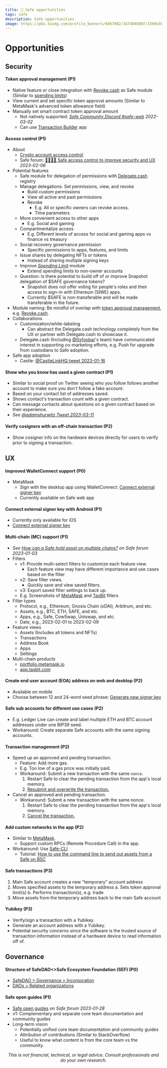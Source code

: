 ```yaml
---
title: 🔰 Safe opportunities
tags: safe
description: Safe opportunities
image: https://pbs.twimg.com/profile_banners/8467082/1674046807/1500x500
---
```


Opportunities
===

## Security

#### Token approval management (P1)

- Native feature or close integration with [Revoke.cash](https://revoke.cash) as Safe module (Similar to [spending limits](https://hackmd.io/@safe/og/https%3A%2F%2Fhackmd.io%2F%40safe%2Fperform-transactions#Spending-approvals-and-limits))
- View current and set specific token approval amounts (Similar to MetaMask's advanced token allowance field)
- Manually set smart contract token approval amount
    - Not natively supported: *[Safe Community Discord #safe-web](https://discord.com/channels/907968493134155807/908129365345312768/948697325411401778) 2022-03-02*
    - Can use [Transaction Builder](https://help.safe.global/en/articles/4680071-transaction-builder) app

#### Access control (P1)

- About
    - [Crypto account access control](https://hackmd.io/@openguide/crypto-access-control)
    - Safe forum: [🫱🏻‍🫲🏼 Safe access control to improve security and UX](https://forum.gnosis-safe.io/t/delegate-safe-access-to-improve-security-and-ux/2646) *2023-02-06*
- Potential features
    - Safe module for delegation of permissions with [Delegate.cash](https://delegate.cash) registry
    - Manage delegations: Set permissions, view, and revoke
        - Build custom permissions
        - View all active and past permissions
        - Revoke
            - E.g. All or specific owners can revoke access.
            - Time parameters
    - More convenient access to other apps
        - E.g. Social and gaming
    - Compartmentalize access
        - E.g. Different levels of access for social and gaming apps vs finance vs treasury
    - Social recovery governance permission
        - Specific permissions to apps, features, and limits
    - Issue shares by delegating NFTs or tokens
        - Instead of sharing multiple signing keys
    - Improve *[Spending Limit](https://help.safe.global/en/articles/4667979-set-up-and-use-spending-limits)* module
        - Extend spending limits to non-owner accounts
    - Question: Is there potential to build off of or improve Snapshot delegation of $SAFE governance tokens?
        - Snapshot does not offer voting for people's roles and their access to sign-in with Ethereum (SIWE) apps.
        - Currently $SAFE is non-transferable and will be made transferable in the future.
- Module naming: Be mindful of overlap with [token approval management](#Token-approval-management-P1), e.g. [Revoke.cash](https://revoke.cash/).
- Collaborations
    - Customization/white-labeling
        - Can abstract the Delegate.cash technology completely from the UX or partner with Delegate.cash to showcase it.
    - Delegate.cash (Including [@0xfoobar](http://twitter.com/0xfoobar)'s team) have communicated interest in supporting co-marketing efforts, e.g. Push for upgrade from custodians to Safe adoption.
- Safe app adoption
    - Castle: [@CastleLinkHQ tweet 2023-01-16](https://twitter.com/CastleLinkHQ/status/1615044250596708354)

#### Show who you know has used a given contract (P1)

- Similar to social proof on Twitter seeing who you follow follows another account to make sure you don't follow a fake account.
- Based on your contact list of addresses saved.
- Shows contact's transaction count with a given contract.
- Can message contacts about questions on a given contract based on their experience.
- *See [@adamshurwitz Tweet 2023-03-11](https://twitter.com/adamshurwitz/status/1634709915066327040)*

#### Verify cosigners with an off-chain transaction (P2)

- Show cosigner info on the hardware devices directly for users to verify prior to signing a transaction.


## UX

#### Improved WalletConnect support (P0)

- MetaMask
    - Sign with the desktop app using WalletConnect: [Connect external signer key](https://help.safe.global/en/articles/5335651-connect-external-signer-key)
    - Currently available on Safe web app

#### Connect external signer key with Android (P1)

- Currently only available for iOS
- [Connect external signer key](https://help.safe.global/en/articles/5335651-connect-external-signer-key)

#### Multi-chain (MC) support (P1)

- *See [How can a Safe hold asset on multiple chains?](https://forum.gnosis-safe.io/t/how-can-a-safe-hold-asset-on-multiple-chains/2242) on Safe forum 2023-01-03*
- Filters
    - v1: Provide multi-select filters to customize each feature view.
        - Each feature view may have different importance and use cases based on the filter
    - v2: Save filter views.
        - Quickly save and view saved filters.
    - v3: Export saved filter settings to back up.
    - E.g. Screenshots of [MetaMask](https://drive.google.com/file/d/1chzPea899SFTOjn4T9IEJAvOXHsSzF8S/view?usp=share_link) and [TaxBit](https://drive.google.com/file/d/1kTa9O0RUqEwP-6nw6wSWkud1ocW3WGqo/view?usp=share_link) filters
- Filter types
    - Protocol, e.g., Ethereum, Gnosis Chain (xDAI), Arbitrum, and etc.
    - Assets, e.g., BTC, ETH, SAFE, and etc.
    - Apps, e.g., Safe, CowSwap, Uniswap, and etc.
    - Date, e.g., 2023-02-01 to 2023-02-09
- Feature views
    - Assets (Includes all tokens and NFTs)
    - Transactions
    - Address Book
    - Apps
    - Settings
- Multi-chain products
    - [portfolio.metamask.io](https://portfolio.metamask.io/)
    - [app.taxbit.com](https://app.taxbit.com/)

#### Create end user account (EOA) address on web and desktop (P2)

- Available on mobile
- Choose between 12 and 24-word seed phrase: [Generate new signer key](https://help.safe.global/en/articles/5333937-generate-new-signer-key)

#### Safe sub accounts for different use cases (P2)

- E.g. Ledger Live can create and label multiple ETH and BTC account addresses under one BIP39 seed.
- Workaround: Create separate Safe accounts with the same signing accounts.

#### Transaction management (P2)

- Speed up an approved and pending transaction.
    - Feature: Add more gas.
    - E.g. Too low of a gas price was initially paid.
    - Workaround: Submit a new transaction with the same `nonce`.
        1. Restart Safe to clear the pending transaction from the app's local memory.
        2. [Resubmit and overwrite the transaction.](https://hackmd.io/@safe/og/https%3A%2F%2Fhackmd.io%2F%40safe%2Fperform-transactions#Advanced-options)
- Cancel an approved and pending transaction.
    - Workaround: Submit a new transaction with the same nonce.
        1. Restart Safe to clear the pending transaction from the app's local memory.
        2. [Cancel the transaction.](https://hackmd.io/@safe/og/https%3A%2F%2Fhackmd.io%2F%40safe%2Fperform-transactions#Advanced-options)

#### Add custom networks in the app (P2)

- Similar to [MetaMask](https://docs.google.com/document/d/12SxCBnZ18YjKYg7f6xzlaqy4GyAS4nih8yrQXpmaoac/edit#heading=h.r6seu1m60dp4).
    - Support custom RPCs (Remote Procedure Call) in the app.
- Workaround: Use [Safe-CLI](https://github.com/5afe/safe-cli#safe-cli)
    - Tutorial: [How to use the command line to send out assets from a Safe on BSC](https://help.safe.global/en/articles/5505933-how-to-use-the-command-line-to-send-out-assets-from-a-safe-on-bsc)

#### Safe transactions (P3)

1. Main Safe account creates a new "temporary" account address
2. Moves specified assets to the temporary address
    a. Sets token approval limit(s)
    b. Performs transaction(s), e.g. trade
3. Move assets from the temporary address back to the main Safe account

#### Yubikey (P3)

- Verify/sign a transaction with a Yubikey.
- Generate an account address with a Yubikey.
- Potential security concerns since the software is the trusted source of transaction information instead of a hardware device to read information off of.


## Governance

#### Structure of SafeDAO<>Safe Ecosystem Foundation (SEF) (P0)

- [SafeDAO > Governance > Incorporation](https://hackmd.io/@safedao/og#Incorporation)
- [DAOs > Related organizations](https://docs.google.com/document/d/109xrmTFRvI1nBPEOKb8O2sunNJ7HkENNqVM_8t3804E/edit#heading=h.i4o711hu29l3)

#### Safe open guides (P1)

- [Safe open guides](https://forum.gnosis-safe.io/t/safe-open-guides/2539) _on Safe forum 2023-01-28_
- v1: Complementary and separate core team documentation and community guides
- Long-term vision
    - Potentially unified core team documentation and community guides
    - Attribution of contributions (Similar to StackOverflow)
    - Useful to know what content is from the core team vs the community.

<p style="text-align: center; font-style: italic">This is not financial, technical, or legal advice. Consult professionals and do your own research.</p>

<style>
    .markdown-body h1 {
        font-weight: 700;
        font-size: 3.4rem;
    }
    .markdown-body {
        font-size: 1.8rem;
    }
    .markdown-body a:link {
        color: #3C8974
    }
    .markdown-body a:hover {
        color: #225347 
    }
    .markdown-body a:active {
        color: #225347
    }
</style>